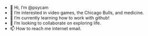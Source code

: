 - 👋 Hi, I’m @psycam
- 👀 I’m interested in video games, the Chicago Bulls, and medicine.
- 🌱 I’m currently learning how to work with github!
- 💞️ I’m looking to collaborate on exploring life.
- 📫 How to reach me internet email.

<!---
psycam/psycam is a ✨ special ✨ repository because its `README.md` (this file) appears on your GitHub profile.
You can click the Preview link to take a look at your changes.
--->
